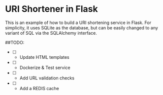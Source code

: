 # URI Shortener in Flask

This is an example of how to build a URI shortening service in Flask. For simplicity, it uses SQLite as the database, but can be easily changed to any variant of SQL via the SQLAlchemy interface.

##TODO:

- [ ] - Update HTML templates
- [ ] - Dockerize & Test service
- [ ] - Add URL validation checks
- [ ] - Add a REDIS cache
